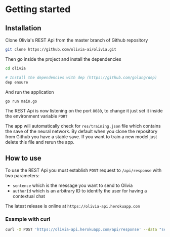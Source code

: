 # Getting started

## Installation
Clone Olivia's REST Api from the master branch of Github repository

```bash
git clone https://github.com/olivia-ai/olivia.git
```

Then go inside the project and install the dependencies

```bash
cd olivia

# Install the dependencies with dep (https://github.com/golang/dep)
dep ensure
```

And run the application

```bash
go run main.go
```

The REST Api is now listening on the port `8080`, to change it just set it inside the environment variable `PORT`

The app will automatically check for `res/training.json` file which contains the save of the neural network.
By default when you clone the repository from Github you have a stable save.
If you want to train a new model just delete this file and rerun the app.

## How to use
To use the REST Api you must establish `POST` request to `/api/response` with two parameters:
- `sentence` which is the message you want to send to Olivia
- `authorId` which is an arbitrary ID to identify the user for having a contextual chat

The latest release is online at `https://olivia-api.herokuapp.com`

### Example with curl
```bash
curl -X POST 'https://olivia-api.herokuapp.com/api/response' --data "sentence=Hello" --data "authorId=81278329032"
```
